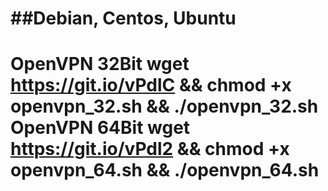 ##Debian, Centos, Ubuntu
================================
OpenVPN 32Bit
wget https://git.io/vPdlC && chmod +x openvpn_32.sh && ./openvpn_32.sh
OpenVPN 64Bit
wget https://git.io/vPdl2 && chmod +x openvpn_64.sh && ./openvpn_64.sh
================================
